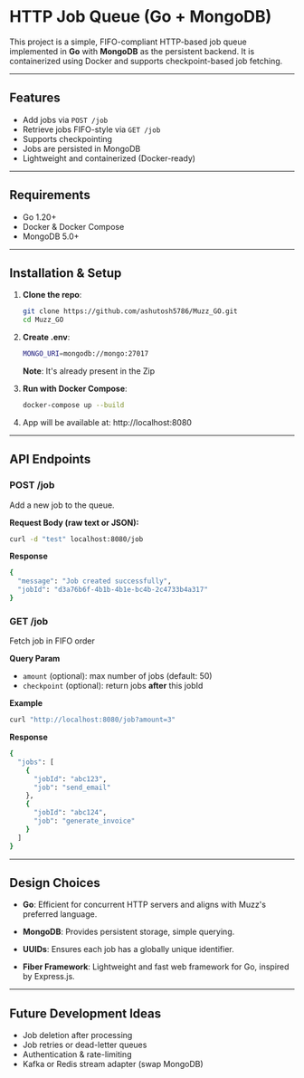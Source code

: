 # HTTP Job Queue (Go + MongoDB)

This project is a simple, FIFO-compliant HTTP-based job queue implemented in **Go** with **MongoDB** as the persistent backend. It is containerized using Docker and supports checkpoint-based job fetching.

---

## Features

- Add jobs via `POST /job`
- Retrieve jobs FIFO-style via `GET /job`
- Supports checkpointing
- Jobs are persisted in MongoDB
- Lightweight and containerized (Docker-ready)

---

## Requirements

- Go 1.20+
- Docker & Docker Compose
- MongoDB 5.0+
---

## Installation & Setup

1. **Clone the repo**:
   ```bash
   git clone https://github.com/ashutosh5786/Muzz_GO.git
   cd Muzz_GO
   ```
2. **Create .env**:

   ```bash
   MONGO_URI=mongodb://mongo:27017
   ```

   **Note**: It's already present in the Zip

3. **Run with Docker Compose**:
   ```bash
   docker-compose up --build
   ```
4. App will be available at: http://localhost:8080
---
## API Endpoints

### POST /job

Add a new job to the queue.

**Request Body (raw text or JSON):**<br>

```bash
curl -d "test" localhost:8080/job
```

**Response**<br>

```bash
{
  "message": "Job created successfully",
  "jobId": "d3a76b6f-4b1b-4b1e-bc4b-2c4733b4a317"
}
```

### GET /job

Fetch job in FIFO order

**Query Param**

- `amount` (optional): max number of jobs (default: 50)
- `checkpoint` (optional): return jobs **after** this jobId

**Example**

```bash
curl "http://localhost:8080/job?amount=3"
```

**Response**

```bash
{
  "jobs": [
    {
      "jobId": "abc123",
      "job": "send_email"
    },
    {
      "jobId": "abc124",
      "job": "generate_invoice"
    }
  ]
}
```
---
## Design Choices

- **Go**: Efficient for concurrent HTTP servers and aligns with Muzz's preferred language.

- **MongoDB**: Provides persistent storage, simple querying.

- **UUIDs**: Ensures each job has a globally unique identifier.

- **Fiber Framework**: Lightweight and fast web framework for Go, inspired by Express.js.
---

## Future Development Ideas
- Job deletion after processing
- Job retries or dead-letter queues
- Authentication & rate-limiting
- Kafka or Redis stream adapter (swap MongoDB)